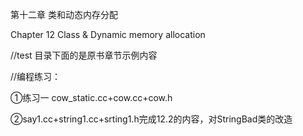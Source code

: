 第十二章 类和动态内存分配

Chapter 12 Class & Dynamic memory allocation

//test 目录下面的是原书章节示例内容

//编程练习：

①练习一 cow_static.cc+cow.cc+cow.h

②say1.cc+string1.cc+srting1.h完成12.2的内容，对StringBad类的改造
